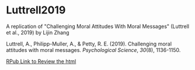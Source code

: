 # Luttrell2019
A replication of "Challenging Moral Attitudes With Moral Messages" (Luttrell et al., 2019) by Lijin Zhang



Luttrell, A., Philipp-Muller, A., & Petty, R. E. (2019). Challenging moral attitudes with moral messages. *Psychological Science*, *30*(8), 1136-1150.


[RPub Link to Review the html](https://rpubs.com/lijinzhang/963411)